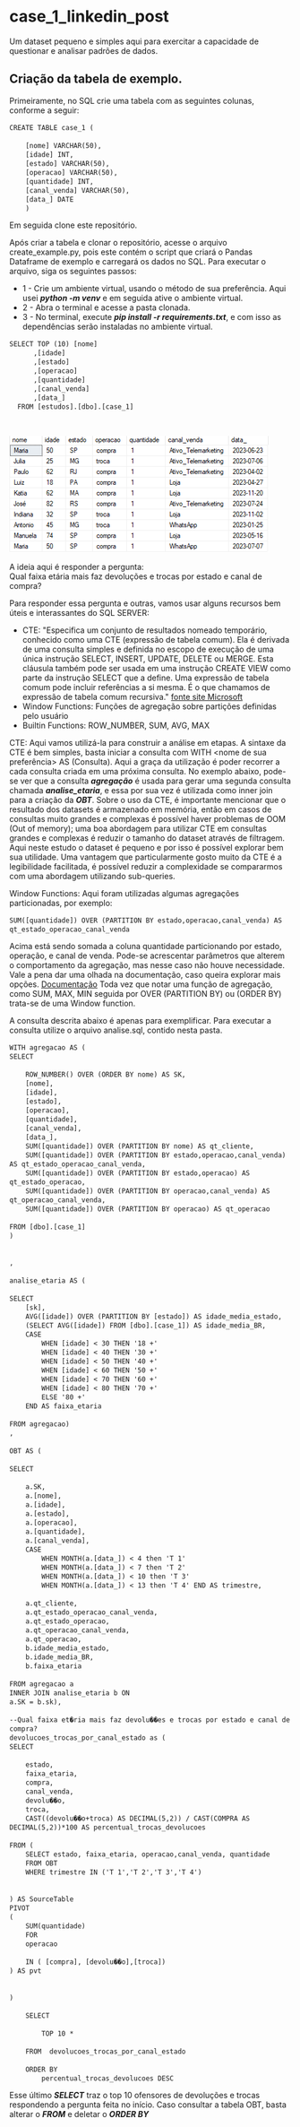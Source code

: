 # case_1_linkedin_post

Um dataset pequeno e simples aqui para exercitar a capacidade de questionar e analisar padrões de dados. <br>

## Criação da tabela de exemplo.
Primeiramente, no SQL crie uma tabela com as seguintes colunas, conforme a seguir:
```
CREATE TABLE case_1 (

	[nome] VARCHAR(50),
	[idade] INT,
	[estado] VARCHAR(50),
	[operacao] VARCHAR(50),
	[quantidade] INT,
	[canal_venda] VARCHAR(50),
	[data_] DATE
	)
```
Em seguida clone este repositório.

Após criar a tabela e clonar o repositório, acesse o arquivo create_example.py, pois este contém o script que criará o Pandas Dataframe de exemplo e carregará os dados no SQL. 
Para executar o arquivo, siga os seguintes passos:
* 1 - Crie um ambiente virtual, usando o método de sua preferência. Aqui usei ***python -m venv*** e em seguida ative o ambiente virtual.
* 2 - Abra o terminal e acesse a pasta clonada.
* 3 - No terminal, execute ***pip install -r requirements.txt***, e com isso as dependências serão instaladas no ambiente virtual.

```
SELECT TOP (10) [nome]
      ,[idade]
      ,[estado]
      ,[operacao]
      ,[quantidade]
      ,[canal_venda]
      ,[data_]
  FROM [estudos].[dbo].[case_1]
```
 <br>

![alt text](imagens/exemplo.png)

A ideia aqui é responder a pergunta:  <br>
Qual faixa etária mais faz devoluções e trocas por estado e canal de compra?

Para responder essa pergunta e outras, vamos usar alguns recursos bem úteis e interassantes do SQL SERVER:  <br>
* CTE: "Especifica um conjunto de resultados nomeado temporário, conhecido como uma CTE (expressão de tabela comum). Ela é derivada de uma consulta simples e definida no escopo de execução de uma única instrução SELECT, INSERT, UPDATE, DELETE ou MERGE. Esta cláusula também pode ser usada em uma instrução CREATE VIEW como parte da instrução SELECT que a define. Uma expressão de tabela comum pode incluir referências a si mesma. É o que chamamos de expressão de tabela comum recursiva." [fonte site Microsoft](https://learn.microsoft.com/pt-br/sql/t-sql/queries/with-common-table-expression-transact-sql?view=sql-server-ver16) <br>
* Window Functions: Funções de agregação sobre partições definidas pelo usuário
* Builtin Functions: ROW_NUMBER, SUM, AVG, MAX

CTE: Aqui vamos utilizá-la para construir a análise em etapas. A sintaxe da CTE é bem simples, basta iniciar a consulta com WITH <nome de sua preferência> AS (Consulta).
Aqui a graça da utilização é poder recorrer a cada consulta criada em uma próxima consulta. No exemplo abaixo, pode-se ver que a consulta ***agregação*** é usada para gerar uma segunda consulta chamada ***analise_etaria***, e essa por sua vez é utilizada como inner join para a criação da ***OBT***. 
Sobre o uso da CTE, é importante mencionar que o resultado dos datasets é armazenado em memória, então em casos de consultas muito grandes e complexas é possível haver problemas de OOM (Out of memory); uma boa abordagem para utilizar CTE em consultas grandes e complexas é reduzir o tamanho do dataset através de filtragem. <br>
Aqui neste estudo o dataset é pequeno e por isso é possível explorar bem sua utilidade. Uma vantagem que particularmente gosto muito da CTE é a legibilidade facilitada, é possível reduzir a complexidade se compararmos com uma abordagem utilizando sub-queries.

Window Functions: Aqui foram utilizadas algumas agregações particionadas, por exemplo:

```
SUM([quantidade]) OVER (PARTITION BY estado,operacao,canal_venda) AS qt_estado_operacao_canal_venda
```
Acima está sendo somada a coluna quantidade particionando por estado, operação, e canal de venda. Pode-se acrescentar parâmetros que alterem o comportamento da agregação, mas nesse caso não houve necessidade. Vale a pena dar uma olhada na documentação, caso queira explorar mais opções. [Documentação](https://learn.microsoft.com/en-us/sql/t-sql/queries/select-window-transact-sql?view=sql-server-ver16)
Toda vez que notar uma função de agregação, como SUM, MAX, MIN seguida por OVER (PARTITION BY) ou (ORDER BY) trata-se de uma Window function.

A consulta descrita abaixo é apenas para exemplificar. Para executar a consulta utilize o arquivo analise.sql, contido nesta pasta.

```
WITH agregacao AS (
SELECT 

	ROW_NUMBER() OVER (ORDER BY nome) AS SK,
	[nome],
	[idade],
	[estado],
	[operacao],
	[quantidade],	
	[canal_venda],
	[data_],
	SUM([quantidade]) OVER (PARTITION BY nome) AS qt_cliente,
	SUM([quantidade]) OVER (PARTITION BY estado,operacao,canal_venda) AS qt_estado_operacao_canal_venda,
	SUM([quantidade]) OVER (PARTITION BY estado,operacao) AS qt_estado_operacao,
	SUM([quantidade]) OVER (PARTITION BY operacao,canal_venda) AS qt_operacao_canal_venda,
	SUM([quantidade]) OVER (PARTITION BY operacao) AS qt_operacao

FROM [dbo].[case_1]
)


,

analise_etaria AS (

SELECT
	[sk],	
	AVG([idade]) OVER (PARTITION BY [estado]) AS idade_media_estado,
	(SELECT AVG([idade]) FROM [dbo].[case_1]) AS idade_media_BR,
	CASE
		WHEN [idade] < 30 THEN '18 +' 
		WHEN [idade] < 40 THEN '30 +' 
		WHEN [idade] < 50 THEN '40 +' 
		WHEN [idade] < 60 THEN '50 +' 
		WHEN [idade] < 70 THEN '60 +' 
		WHEN [idade] < 80 THEN '70 +' 
		ELSE '80 +' 
	END AS faixa_etaria

FROM agregacao)
,

OBT AS (

SELECT

	a.SK,
	a.[nome],
	a.[idade],
	a.[estado],
	a.[operacao],
	a.[quantidade],	
	a.[canal_venda],
	CASE 
		WHEN MONTH(a.[data_]) < 4 then 'T 1'
		WHEN MONTH(a.[data_]) < 7 then 'T 2'
		WHEN MONTH(a.[data_]) < 10 then 'T 3'
		WHEN MONTH(a.[data_]) < 13 then 'T 4' END AS trimestre,

	a.qt_cliente,
	a.qt_estado_operacao_canal_venda,
	a.qt_estado_operacao,
	a.qt_operacao_canal_venda,
	a.qt_operacao,
	b.idade_media_estado,
	b.idade_media_BR,
	b.faixa_etaria

FROM agregacao a
INNER JOIN analise_etaria b ON 
a.SK = b.sk),

--Qual faixa et�ria mais faz devolu��es e trocas por estado e canal de compra?
devolucoes_trocas_por_canal_estado as (
SELECT 

	estado, 
	faixa_etaria, 
	compra,
	canal_venda,
	devolu��o,
	troca, 
	CAST((devolu��o+troca) AS DECIMAL(5,2)) / CAST(COMPRA AS DECIMAL(5,2))*100 AS percentual_trocas_devolucoes

FROM (
    SELECT estado, faixa_etaria, operacao,canal_venda, quantidade
    FROM OBT
	WHERE trimestre IN ('T 1','T 2','T 3','T 4')


) AS SourceTable
PIVOT  
(  
    SUM(quantidade)  
    FOR   
    operacao   

    IN ( [compra], [devolu��o],[troca])  
) AS pvt


)

	SELECT 
	
		TOP 10 * 
	
	FROM  devolucoes_trocas_por_canal_estado
	
	ORDER BY 
		percentual_trocas_devolucoes DESC
```

Esse último ***SELECT*** traz o top 10 ofensores de devoluções e trocas respondendo a pergunta feita no início. Caso consultar a tabela OBT, basta alterar o ***FROM*** e deletar o ***ORDER BY***
